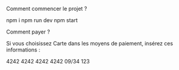 <!-- @format -->


Comment commencer le projet ?

npm i
npm run dev
npm start

Comment payer ?

Si vous choisissez Carte dans les moyens de paiement, insérez ces informations :

4242 4242 4242 4242
09/34 123